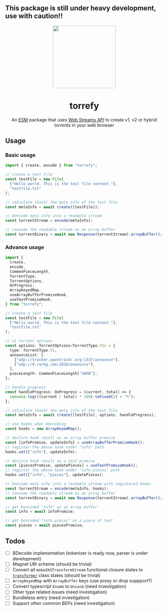 ## This package is still under heavy development, use with caution!!

<div align="center">
<img width="200" src="https://user-images.githubusercontent.com/10386119/200158861-0398b9ce-35f6-4516-a79e-95ed1772b10b.svg">
  <h1>torrefy</h1>
  <p>
    An <a href="https://developer.mozilla.org/docs/Web/JavaScript/Guide/Modules">ESM</a> package that uses <a href="https://developer.mozilla.org/docs/Web/API/Streams_API">Web Streams API</a> to create v1, v2 or hybrid torrents in your web browser
  </p>
</div>

## Usage

### Basic usage

```ts
import { create, encode } from "torrefy";

// create a test file
const testFile = new File(
  ["Hello world. This is the test file content."],
  "testfile.txt"
);

// calculate (hash) the meta info of the test file
const metaInfo = await create([testFile]);

// bencode meta info into a readable stream
const torrentStream = encode(metaInfo);

// consume the readable stream as an array buffer
const torrentBinary = await new Response(torrentStream).arrayBuffer();
```

### Advance usage

```ts
import {
  create,
  encode,
  CommonPieceLength,
  TorrentType,
  TorrentOptions,
  OnProgress,
  ArrayKeyedMap,
  useArrayBufferPromiseHook,
  useTextPromiseHook,
} from "torrefy";

// create a test file
const testFile = new File(
  ["Hello world. This is the test file content."],
  "testfile.txt"
);

// v1 torrent options
const options: TorrentOptions<TorrentType.V1> = {
  type: TorrentType.V1,
  announceList: [
    ["udp://tracker.opentrackr.org:1337/announce"],
    ["udp://9.rarbg.com:2810/announce"],
  ],
  pieceLength: CommonPieceLength["16KB"],
};

// handle progress
const handleProgress: OnProgress = (current, total) => {
  console.log(((current / total) * 100).toFixed(2) + "%");
};

// calculate (hash) the meta info of the test file
const metaInfo = await create([testFile], options, handleProgress);

// use hooks when bencoding
const hooks = new ArrayKeyedMap();

// declare hook result as an array buffer promise
const [infoPromise, updateInfo] = useArrayBufferPromiseHook();
// register the above hook under "info" path
hooks.set(["info"], updateInfo);

// declare hook result as a text promise
const [piecesPromise, updatePieces] = useTextPromiseHook();
// register the above hook under "info.pieces" path
hooks.set(["info", "pieces"], updatePieces);

// bencode meta info into a readable stream with registered hooks
const torrentStream = encode(metaInfo, hooks);
// consume the readable stream as an array buffer
const torrentBinary = await new Response(torrentStream).arrayBuffer();

// get bencoded "info" as an array buffer
const info = await infoPromise;

// get bencoded "info.pieces" as a piece of text
const pieces = await piecesPromise;
```

## Todos

- [ ] BDecode implementation (tokenizer is ready now, parser is under development)
- [ ] Magnet URI scheme (should be trivial)
- [ ] Convert all `makeXXXTransformStream` functional closure states to [`transformer`](https://developer.mozilla.org/en-US/docs/Web/API/TransformStream/TransformStream#:~:text=Parameters-,transformer,-Optional) class states (should be trivial)
- [ ] `ArrayKeyedMap` with `ArrayBuffer` keys (use proxy or drop suppport?)
- [ ] Convert typescript `Enum`s to `Union`s (need investigation)
- [ ] Other type related issues (need investigation)
- [ ] Bundleless entry (need investigation)
- [ ] Support other common BEPs (need investigation)
